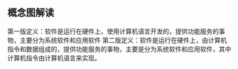 ## 概念图解读

第一版定义：软件是运行在硬件上，使用计算机语言开发的，提供功能服务的事物，主要分为系统软件和应用软件
第二版定义：软件是运行在硬件上，由计算机指令和数据组成的，提供功能服务的事物，主要是分为系统软件和应用软件，其中计算机指令由计算机语言来实现。
